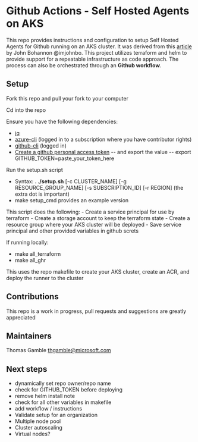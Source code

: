 # Github Actions - Self Hosted Agents on AKS

This repo provides instructions and configuration to setup Self Hosted Agents for Github running on an AKS cluster.  It was derived from this [article](https://github.blog/2020-08-04-github-actions-self-hosted-runners-on-google-cloud/) by John Bohannon @imjohnbo.   This project utilizes terraform and helm to provide support for a repeatable infrastructure as code approach.  The process can also be orchestrated through an **Github workflow**. 

## Setup

Fork this repo and pull your fork to your computer

Cd into the repo

Ensure you have the following dependencies:
- [jq](https://stedolan.github.io/jq/download/)
- [azure-cli](https://docs.microsoft.com/en-us/cli/azure/install-azure-cli) (logged in to a subscription where you have contributor rights)
- [github-cli](https://cli.github.com/) (logged in)
- [Create a github personal access token](https://docs.github.com/en/authentication/keeping-your-account-and-data-secure/creating-a-personal-access-token) -- and export the value -- export GITHUB_TOKEN=paste_your_token_here

Run the setup.sh script
- Syntax: **. ./setup.sh** [-c CLUSTER_NAME] [-g RESOURCE_GROUP_NAME] [-s SUBSCRIPTION_ID] [-r REGION] (the extra dot is important)
- make setup_cmd provides an example version

This script does the following:
    - Create a service principal for use by terraform
    - Create a storage account to keep the terraform state
    - Create a resource group where your AKS cluster will be deployed
    - Save service principal and other provided variables in github screts
    
If running locally:

- make all_terraform
- make all_ghr

This uses the repo makefile to create your AKS cluster, create an ACR, and deploy the runner to the cluster

## Contributions

This repo is a work in progress, pull requests and suggestions are greatly appreciated

## Maintainers

Thomas Gamble thgamble@microsoft.com

## Next steps

- dynamically set repo owner/repo name
- check for GITHUB_TOKEN before deploying
- remove helm install note
- check for all other variables in makefile
- add workflow / instructions
- Validate setup for an organization
- Multiple node pool
- Cluster autoscaling
- Virtual nodes?

